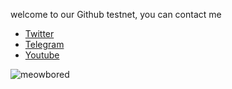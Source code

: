 welcome to our Github testnet, you can contact me 
* [Twitter](https://twitter.com/Fataalbar24)
* [Telegram](https://t.me/Fatalbar)
* [Youtube](https://www.youtube.com/channel/UCUmxy-XSu05810Q1iqaVf8g)

![meowbored](https://user-images.githubusercontent.com/81378817/178120954-6bfa6c8b-c582-485e-95b5-97dbeb77d762.png)
